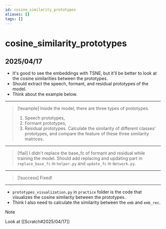 ```yaml
---
id: cosine_similarity_prototypes
aliases: []
tags: []
---
```


# cosine_similarity_prototypes

## 2025/04/17
- It's good to see the embeddings with TSNE, but it'll be better to look at the cosine similarities between
  the prototypes.
- Should extract the speech, formant, and residual prototypes of the model.
- Think about the example below.
---
> [!example]
> Inside the model, there are three types of prototypes.
> 1. Speech prototypes,
> 2. Formant prototypes,
> 3. Residual prototypes.
> Calculate the similarity of different classes' prototypes, and compare the feature of these three similarity matrices.
---
> [!fail]
> I didn't replace the base_fc of formant and residual while training the model.
> Should add replacing and updating part in `replace_base_fc` in `helper.py` and `update_fc` in `Network.py`.
---
> [!success] Fixed!
---
- `prototypes_visualization.py` in `practice` folder is the code that visualizes the cosine similarity between the prototypes.
- Think I also need to calculate the similarity between the `emb` and `emb_rec`.
> [!note]
> Look at [[Scratch#2025/04/17]]
